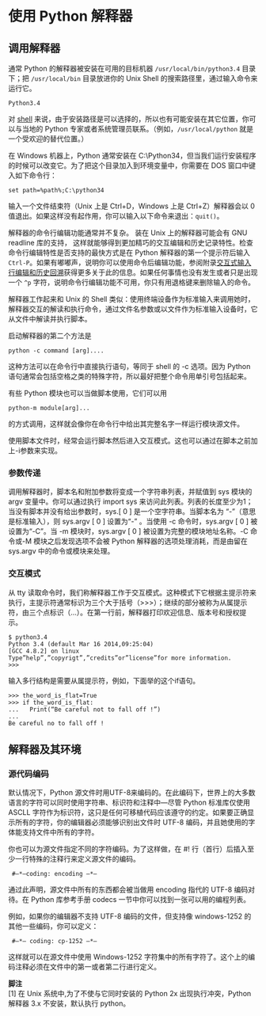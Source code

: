 # 使用 Python 解释器

## 调用解释器

通常 Python 的解释器被安装在可用的目标机器 `/usr/local/bin/python3.4` 目录下；把 `/usr/local/bin` 目录放进你的 Unix Shell 的搜索路径里，通过输入命令来运行它。 
 
```
Python3.4
```

对 [shell](#footnote1) 来说，由于安装路径是可以选择的，所以也有可能安装在其它位置，你可以与当地的 Python 专家或者系统管理员联系。（例如，`/usr/local/python` 就是一个受欢迎的替代位置。）  

在 Windows 机器上，Python 通常安装在 C:\Python34，但当我们运行安装程序的时候可以改变它。为了把这个目录加入到环境变量中，你需要在 DOS 窗口中键入如下命令行：  

```
set path=%path%;C:\python34
```

输入一个文件结束符（Unix 上是 Ctrl+D，Windows 上是 Ctrl+Z）解释器会以 0 值退出。如果这样没有起作用，你可以输入以下命令来退出：`quit()`。  

解释器的命令行编辑功能通常并不复杂。 装在 Unix 上的解释器可能会有 GNU readline 库的支持，  这样就能够得到更加精巧的交互编辑和历史记录特性。检查命令行编辑特性是否支持的最快方式是在 Python 解释器的第一个提示符后输入 `Ctrl-P`。如果有嘟嘟声，说明你可以使用命令后编辑功能，参阅附录[交互式输入行编辑和历史回溯](interactive.md)获得更多关于此的信息。如果任何事情也没有发生或者只是出现一个 `^p` 字符，说明命令行编辑功能不可用，你只有用退格键来删除输入的命令。  

解释器工作起来和 Unix 的 Shell 类似：使用终端设备作为标准输入来调用她时，解释器交互的解读和执行命令，通过文件名参数或以文件作为标准输入设备时，它从文件中解读并执行脚本。 

启动解释器的第二个方法是

```
python -c command [arg]....
```

这种方法可以在命令行中直接执行语句，等同于 shell 的 -c 选项。因为 Python 语句通常会包括空格之类的特殊字符，所以最好把整个命令用单引号包括起来。  

有些 Python 模块也可以当做脚本使用，它们可以用

```
python-m module[arg]...
```

的方式调用，这样就会像你在命令行中给出其完整名字一样运行模块源文件。  

使用脚本文件时，经常会运行脚本然后进入交互模式。这也可以通过在脚本之前加上-i参数来实现。

### 参数传递 

调用解释器时，脚本名和附加参数将变成一个字符串列表，并赋值到 sys 模块的 argv 变量中。你可以通过执行 import sys 来访问此列表。列表的长度至少为1；当没有脚本并没有给出参数时，sys.[ 0 ] 是一个空字符串。当脚本名为 “-”（意思是标准输入），则 sys.argv [ 0 ] 设置为“-” 。当使用 -c 命令时，sys.argv [ 0 ] 被设置为“-C”。当 -m 模块时，sys.argv [ 0 ] 被设置为完整的模块地址名称。-C 命令或-M 模块之后发现选项不会被 Python 解释器的选项处理消耗，而是由留在 sys.argv 中的命令或模块来处理。

### 交互模式

从 tty 读取命令时，我们称解释器工作于交互模式。这种模式下它根据主提示符来执行，主提示符通常标识为三个大于括号（>>>）；继续的部分被称为从属提示符，由三个点标识（...）。在第一行前，解释器打印欢迎信息、版本号和授权提示。

```
$ python3.4  
Python 3.4 (default Mar 16 2014,09:25:04)  
[GCC 4.8.2] on linux  
Type”help”,”copyrigt”,”credits”or”license”for more information.  
>>>  
```

输入多行结构是需要从属提示符，例如，下面举的这个if语句。
  
```
>>> the_word_is_flat=True  
>>> if the_word_is_flat:  
...   Print(“Be careful not to fall off !”)  
...  
Be careful no to fall off !  
```

## 解释器及其环境

### 源代码编码

默认情况下，Python 源文件时用UTF-8来编码的。在此编码下，世界上的大多数语言的字符可以同时使用字符串、标识符和注释中—尽管 Python 标准库仅使用 ASCLL 字符作为标识符，这只是任何可移植代码应该遵守的约定。如果要正确显示所有的字符，你的编辑器必须能够识别出文件时 UTF-8 编码，并且她使用的字体能支持文件中所有的字符。

你也可以为源文件指定不同的字符编码。为了这样做，在 #! 行（首行）后插入至少一行特殊的注释行来定义源文件的编码。  

```
 #—*—coding: encoding —*—
```

通过此声明，源文件中所有的东西都会被当做用 encoding 指代的 UTF-8 编码对待。在 Python 库参考手册 codecs 一节中你可以找到一张可以用的编程列表。

例如，如果你的编辑器不支持 UTF-8 编码的文件，但支持像 windows-1252 的其他一些编码，你可以定义：

```
 #—*— coding: cp-1252 —*—
```

这样就可以在源文件中使用 Windows-1252 字符集中的所有字符了。这个上的编码注释必须在文件中的第一或者第二行进行定义。

**脚注**   
<a name="footnote1"></a>
[1] 在 Unix 系统中,为了不使与它同时安装的 Python 2x 出现执行冲突，Python 解释器 3.x 不安装，默认执行 python。

